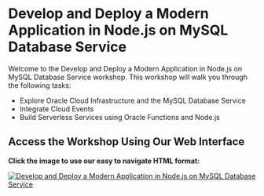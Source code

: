 # Develop and Deploy a Modern Application in Node.js on MySQL Database Service

Welcome to the Develop and Deploy a Modern Application in Node.js on MySQL Database Service workshop. This workshop will walk you through the following tasks:

- Explore Oracle Cloud Infrastructure and the MySQL Database Service
- Integrate Cloud Events
- Build Serverless Services using Oracle Functions and Node.js



## Access the Workshop Using Our Web Interface

**Click the image to use our easy to navigate HTML format:**

[![Develop and Deploy a Modern Application in Node.js on MySQL Database Service](images/adboml.png " ")](https://oracle.github.io/learning-library/developer-library/mysql-nodejs)
